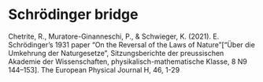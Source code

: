 # Schrödinger bridge

Chetrite, R., Muratore-Ginanneschi, P., & Schwieger,
K. (2021). E. Schrödinger’s 1931 paper “On the Reversal of the Laws of
Nature”[“Über die Umkehrung der Naturgesetze”, Sitzungsberichte der
preussischen Akademie der Wissenschaften, physikalisch-mathematische
Klasse, 8 N9 144–153]. The European Physical Journal H, 46, 1-29
